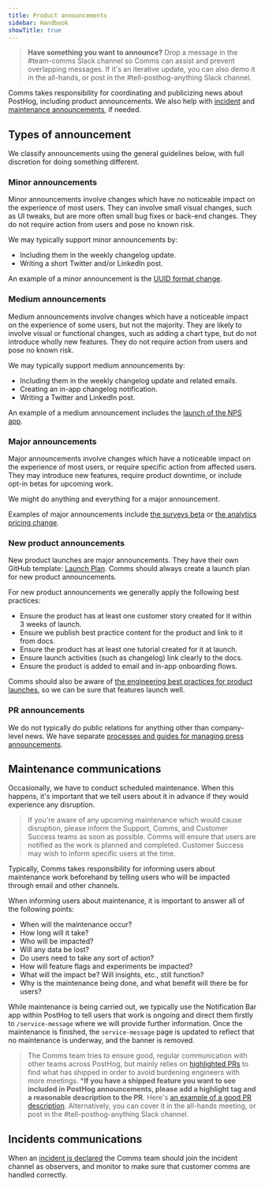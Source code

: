 ```yaml
---
title: Product announcements
sidebar: Handbook
showTitle: true
---
```


> **Have something you want to announce?** Drop a message in the #team-comms Slack channel so Comms can assist and prevent overlapping messages. If it's an iterative update, you can also demo it in the all-hands, or post in the #tell-posthog-anything Slack channel. 

Comms takes responsibility for coordinating and publicizing news about PostHog, including product announcements. We also help with [incident](/handbook/engineering/incidents) and [maintenance announcements](/handbook/words-and-pictures/product-announcements#announcing-scheduled-maintenance), if needed. 

## Types of announcement

We classify announcements using the general guidelines below, with full discretion for doing something different.

### Minor announcements
Minor announcements involve changes which have no noticeable impact on the experience of most users. They can involve small visual changes, such as UI tweaks, but are more often small bug fixes or back-end changes. They do not require action from users and pose no known risk. 

We may typically support minor announcements by:

- Including them in the weekly changelog update.
- Writing a short Twitter and/or LinkedIn post.

An example of a minor announcement is the [UUID format change](/changelog/2023#new-uuid-format-for-posthog-js).

### Medium announcements
Medium announcements involve changes which have a noticeable impact on the experience of some users, but not the majority. They are likely to involve visual or functional changes, such as adding a chart type, but do not introduce wholly new features. They do not require action from users and pose no known risk.

We may typically support medium announcements by:

- Including them in the weekly changelog update and related emails.
- Creating an in-app changelog notification.
- Writing a Twitter and LinkedIn post.

An example of a medium announcement includes the [launch of the NPS app](/changelog/2023#nps-survey-app).

### Major announcements
Major announcements involve changes which have a noticeable impact on the experience of most users, or require specific action from affected users. They may introduce new features, require product downtime, or include opt-in betas for upcoming work.

We might do anything and everything for a major announcement.

Examples of major announcements include [the surveys beta](/changelog/2023#user-surveys-beta) or [the analytics pricing change](/changelog/2023#reduced-pricing-for-product-analytics).

### New product announcements
New product launches are major announcements. They have their own GitHub template: [Launch Plan](https://github.com/PostHog/meta/issues/new/choose). Comms should always create a launch plan for new product announcements. 

For new product announcements we generally apply the following best practices:

- Ensure the product has at least one customer story created for it within 3 weeks of launch.
- Ensure we publish best practice content for the product and link to it from docs.
- Ensure the product has at least one tutorial created for it at launch.
- Ensure launch activities (such as changelog) link clearly to the docs.
- Ensure the product is added to email and in-app onboarding flows.

Comms should also be aware of [the engineering best practices for product launches](/handbook/engineering/development-process#best-practices-for-full-releases), so we can be sure that features launch well.

### PR announcements
We do not typically do public relations for anything other than company-level news. We have separate [processes and guides for managing press announcements](/handbook/growth/words-and-pictures/press). 

## Maintenance communications

Occasionally, we have to conduct scheduled maintenance. When this happens, it's important that we tell users about it in advance if they would experience any disruption. 

> If you're aware of any upcoming maintenance which would cause disruption, please inform the Support, Comms, and Customer Success teams as soon as possible. Comms will ensure that users are notified as the work is planned and completed. Customer Success may wish to inform specific users at the time. 

Typically, Comms takes responsibility for informing users about maintenance work beforehand by telling users who will be impacted through email and other channels. 

When informing users about maintenance, it is important to answer all of the following points:

- When will the maintenance occur?
- How long will it take?
- Who will be impacted? 
- Will any data be lost?
- Do users need to take any sort of action?
- How will feature flags and experiments be impacted?
- What will the impact be? Will insights, etc., still function?
- Why is the maintenance being done, and what benefit will there be for users?

While maintenance is being carried out, we typically use the Notification Bar app within PostHog to tell users that work is ongoing and direct them firstly to `/service-message` where we will provide further information. Once the maintenance is finished, the `service-message` page is updated to reflect that no maintenance is underway, and the banner is removed. 

> The Comms team tries to ensure good, regular communication with other teams across PostHog, but mainly relies on [highlighted PRs](https://github.com/PostHog/posthog/pulls?q=is%3Apr+label%3A%22highlight+%3Astar%3A%22+is%3Aclosed) to find what has shipped in order to avoid burdening engineers with more meetings. ***If you have a shipped feature you want to see included in PostHog announcements, please add a highlight tag and a reasonable description to the PR.** Here's [an example of a good PR description](https://github.com/PostHog/posthog/pull/13414). Alternatively, you can cover it in the all-hands meeting, or post in the #tell-posthog-anything Slack channel.

## Incidents communications

When an [incident is declared](/handbook/engineering/incidents) the Comms team should join the incident channel as observers, and monitor to make sure that customer comms are handled correctly. 

